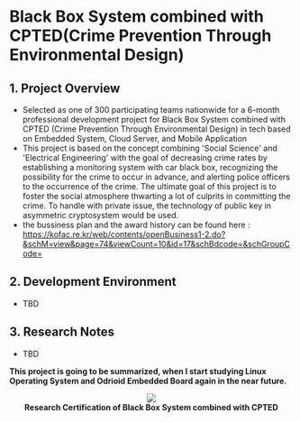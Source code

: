 # Black Box System combined with CPTED(Crime Prevention Through Environmental Design)

## 1. Project Overview
- Selected as one of 300 participating teams nationwide for a 6-month professional development project for Black Box System combined with CPTED (Crime Prevention Through Environmental Design) in tech based on Embedded System, Cloud Server, and Mobile Application
- This project is based on the concept combining 'Social Science' and 'Electrical Engineering' with the goal of decreasing crime rates by establishing a monitoring system with car black box, recognizing the possibility for the crime to occur in advance, and alerting police officers to the occurrence of the crime. The ultimate goal of this project is to foster the social atmosphere thwarting a lot of culprits in committing the crime. To handle with private issue, the technology of public key in asymmetric cryptosystem would be used.
- the bussiness plan and the award history can be found here : https://kofac.re.kr/web/contents/openBusiness1-2.do?&schM=view&page=74&viewCount=10&id=17&schBdcode=&schGroupCode=

## 2. Development Environment
- TBD

## 3. Research Notes
- TBD


**This project is going to be summarized, when I start studying Linux Operating System and Odrioid Embedded Board again in the near future.**

<p align="center">
<img src="./Img/Certification.jpg.jpg"><br>
<strong>Research Certification of Black Box System combined with CPTED</strong>
<p>
